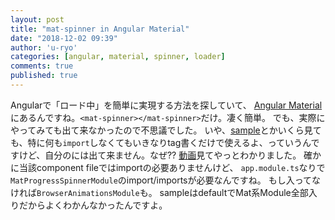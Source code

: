 ```yaml
---
layout: post
title: "mat-spinner in Angular Material"
date: "2018-12-02 09:39"
author: 'u-ryo'
categories: [angular, material, spinner, loader]
comments: true
published: true
---
```

Angularで「ロード中」を簡単に実現する方法を探していて、
[Angular Material](https://material.angular.io/components/progress-spinner/overview)にあるんですね。`<mat-spinner></mat-spinner>`だけ。凄く簡単。
でも、実際にやってみても出て来なかったので不思議でした。
いや、[sample](https://stackblitz.com/angular/qyqovrjarbx?file=app%2Fprogress-spinner-overview-example.html)とかいくら見ても、特に何も`import`しなくてもいきなりtag書くだけで使えるよ、っていうんですけど、自分のには出て来ません。なぜ??
[動画](https://www.youtube.com/watch?v=Z6JdFWXh1Nc)見てやっとわかりました。
確かに当該component fileではimportの必要ありませんけど、
`app.module.ts`なりで`MatProgressSpinnerModule`のimport/importsが必要なんですね。
もし入ってなければ`BrowserAnimationsModule`も。
sampleはdefaultでMat系Module全部入りだからよくわかんなかったんですよ。

